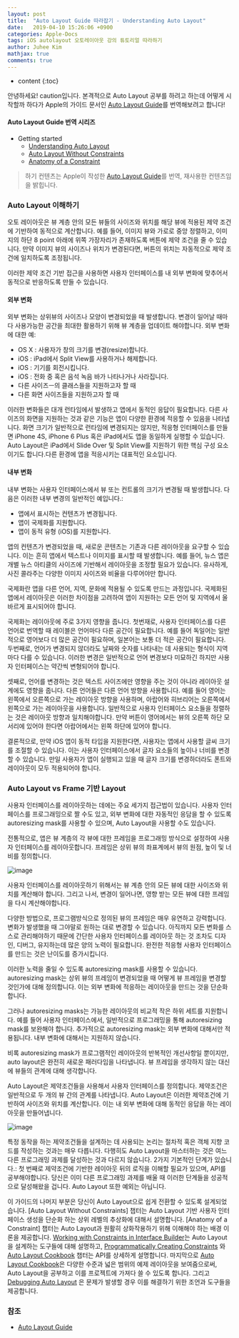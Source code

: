 ```yaml
---
layout: post
title:  "Auto Layout Guide 따라잡기 - Understanding Auto Layout"
date:   2019-04-10 15:26:06 +0900
categories: Apple-Docs
tags: iOS autolayout 오토레이아웃 강의 튜토리얼 따라하기
author: Juhee Kim
mathjax: true
comments: true
---
```


* content
{:toc}

안녕하세요! caution입니다. 본격적으로 Auto Layout 공부를 하려고 하는데 어떻게 시작할까 하다가 Apple의 가이드 문서인 [Auto Layout Guide](https://developer.apple.com/library/archive/documentation/UserExperience/Conceptual/AutolayoutPG/index.html#//apple_ref/doc/uid/TP40010853-CH7-SW1)를 번역해보려고 합니다!

#### Auto Layout Guide 번역 시리즈
* Getting started
  * [Understanding Auto Layout](https://caution-dev.github.io/tutorial/2019/04/10/Auto-Layout-Giuide-Getting-Started-1.html)
  * [Auto Layout Without Constraints](https://caution-dev.github.io/tutorial/2019/04/10/Auto-Layout-Giuide-Getting-Started-2.html)
  * [Anatomy of a Constraint](https://caution-dev.github.io/tutorial/2019/04/10/Auto-Layout-Giuide-Getting-Started-3.html)


> 하기 컨텐츠는 Apple이 작성한 [Auto Layout Guide](https://developer.apple.com/library/archive/documentation/UserExperience/Conceptual/AutolayoutPG/index.html#//apple_ref/doc/uid/TP40010853-CH7-SW1)를 번역, 재사용한 컨텐츠임을 밝힙니다.

### Auto Layout 이해하기
오토 레이아웃은 뷰 계층 안의 모든 뷰들의 사이즈와 위치를 해당 뷰에 적용된 제약 조건에 기반하여 동적으로 계산합니다. 예를 들어, 이미지 뷰와 가로로 중앙 정렬하고, 이미지의 하단 8 point 아래에 위쪽 가장자리가 존재하도록 버튼에 제약 조건을 줄 수 있습니다. 만약 이미지 뷰의 사이즈나 위치가 변경된다면, 버튼의 위치는 자동적으로 제약 조건에 일치하도록 조정됩니다.

이러한 제약 조건 기반 접근을 사용하면 사용자 인터페이스를 내 외부 변화에 맞추어서 동적으로 반응하도록 만들 수 있습니다.

#### 외부 변화
외부 변화는 상위뷰의 사이즈나 모양이 변경되었을 때 발생합니다. 변경이 일어날 때마다 사용가능한 공간을 최대한 활용하기 위해 뷰 계층을 업데이트 해야합니다. 외부 변화에 대한 예:
* OS X : 사용자가 창의 크기를 변경(resize)합니다.
* iOS : iPad에서 Split View를 사용하거나 해제합니다.
* iOS : 기기를 회전시킵니다.
* iOS : 전화 중 혹은 음석 녹음 바가 나타나거나 사라집니다.
* 다른 사이즈ㅡ의 클래스들을 지원하고자 할 때
* 다른 화면 사이즈들을 지원하고자 할 때

이러한 변화들은 대개 런타임에서 발생하고 앱에서 동적인 응답이 필요합니다. 다른 사이즈의 화면을 지원하는 것과 같은 기능은 앱이 다양한 환경에 적응할 수 있음을 나타냅니다. 화면 크기가 일반적으로 런타임에 변경되지는 않지만, 적응형 인터페이스를 만들면 iPhone 4S, iPhone 6 Plus 혹은 iPad에서도 앱을 동일하게 실행할 수 있습니다. Auto Layout은 iPad에서 Slide Over 및 Split View를 지원하기 위한 핵심 구성 요소이기도 합니다.다른 환경에 앱을 적응시키는 대표적인 요소입니다.

#### 내부 변화
내부 변화는 사용자 인터페이스에서 뷰 또는 컨트롤의 크기가 변경될 때 발생합니다. 다음은 이러한 내부 변경의 일반적인 예입니다.:
* 앱에서 표시하는 컨텐츠가 변경됩니다.
* 앱이 국제화를 지원합니다.
* 앱이 동적 유형 (iOS)를 지원합니다.

앱의 컨텐츠가 변경되었을 때, 새로운 콘텐츠는 기존과 다른 레이아웃을 요구할 수 있습니다. 이는 흔히 앱에서 텍스트나 이미지를 표시할 때 발생합니다. 예를 들어, 뉴스 앱은 개별 뉴스 아티클의 사이즈에 기반해서 레이아웃을 조정할 필요가 있습니다. 유사하게, 사진 콜라주는 다양한 이미지 사이즈와 비율을 다루어야만 합니다.

국제화란 앱을 다른 언어, 지역, 문화에 적용될 수 있도록 만드는 과정입니다. 국제화된 앱에서 레이아웃은 이러한 차이점을 고려하여 앱이 지원하는 모든 언어 및 지역에서 올바르게 표시되어야 합니다.

국제화는 레이아웃에 주로 3가지 영향을 줍니다. 첫번재로, 사용자 인터페이스를 다른 언어로 번역할 때 레이블은 언어마다 다른 공간이 필요합니다. 예를 들어 독일어는 일반적으로 영어보다 더 많은 공간이 필요하며, 일본어는 보통 더 적은 공간이 필요합니다. 두번째로, 언어가 변경되지 않더라도 날짜와 숫자를 나타내는 데 사용되는 형식이 지역마다 다를 수 있습니다. 이러한 변경은 일반적으로 언어 변경보다 미묘하긴 하지만 사용자 인터페이스는 약간씩 변형되어야 합니다.

셋째로, 언어를 변경하는 것은 텍스트 사이즈에만 영향을 주는 것이 아니라 레이아웃 설계에도 영향을 줍니다. 다른 언어들은 다른 언어 방향을 사용합니다. 예를 들어 영어는 왼쪽에서 오른쪽으로 가는 레이아웃 방향을 사용하며, 아랍어와 히브리어는 오른쪽에서 왼쪽으로 가는 레이아웃을 사용합니다. 일반적으로 사용자 인터페이스 요소들을 정렬하는 것은 레이아웃 방향과 일치해야합니다. 만약 버튼이 영어에서는 뷰의 오른쪽 하단 모서리에 있어야 한다면 아랍어에서는 왼쪽 하단에 있어야 합니다.

결론적으로, 만약 iOS 앱이 동적 타입을 지원한다면, 사용자는 앱에서 사용할 글씨 크기를 조절할 수 있습니다. 이는 사용자 인터페이스에서 글자 요소들의 높이나 너비를 변경할 수 있습니다. 만일 사용자가 앱이 실행되고 있을 때 글자 크기를 변경하더라도 폰트와 레이아웃이 모두 적용되어야 합니다.

### Auto Layout vs Frame 기반 Layout
사용자 인터페이스를 레이아웃하는 데에는 주요 세가지 접근법이 있습니다. 사용자 인터페이스를 프로그래밍으로 짤 수도 있고, 외부 변화에 대한 자동적인 응담을 할 수 있도록 autoresizing mask를 사용할 수 있으며, Auto Layout을 사용할 수도 있습니다.

전통적으로, 앱은 뷰 계층의 각 뷰에 대한 프레임을 프로그래밍 방식으로 설정하여 사용자 인터페이스를 레이아웃합니다. 프레임은 상위 뷰의 좌표계에서 뷰의 원점, 높이 및 너비를 정의합니다.

![image](https://developer.apple.com/library/archive/documentation/UserExperience/Conceptual/AutolayoutPG/Art/layout_views_2x.png)

사용자 인터페이스를 레이아웃하기 위해서는 뷰 계층 안의 모든 뷰에 대한 사이즈와 위치를 계산해야 합니다. 그리고 나서, 변경이 일어나면, 영향 받는 모든 뷰에 대한 프레임을 다시 계산해야합니다.

다양한 방법으로, 프로그램방식으로 정의된 뷰의 프레임은 매우 유연하고 강력합니다. 변화가 발생했을 때 그야말로 원하는 대로 변경할 수 있습니다. 아직까지 모든 변화를 스스로 관리해야하기 때문에 간단한 사용자 인터페이스를 레이아웃 하는 것 조차도 디자인, 디버그, 유지하는데 많은 양의 노력이 필요합니다. 완전한 적응형 사용자 인터페이스를 만드는 것은 난이도를 증가시킵니다.

이러한 노력을 줄일 수 있도록 autoresizing mask를 사용할 수 있습니다. autoresizing mask는 상위 뷰의 프레임이 변경되었을 때 어떻게 뷰 프레임을 변경할 것인가에 대해 정의합니다. 이는 외부 변화에 적응하는 레이아웃을 만드는 것을 단순화합니다.

그러나 autoresizing masks는 가능한 레이아웃의 비교적 작은 하위 세트를 지원합니다. 예를 들어 사용자 인터페이스에서, 일반적으로 프로그래밍을 통해 autoresizing mask를 보완해야 합니다. 추가적으로 autoresizing mask는 외부 변화에 대해서만 적용됩니다. 내부 변화에 대해서는 지원하지 않습니다.

비록 autoresizing mask가 프로그램적인 레이아웃의 반복적인 개선사항일 뿐이지만, auto layout은 완전히 새로운 패러다임을 나타냅니다. 뷰 프레임을 생각하지 않는 대신에 뷰들의 관계에 대해 생각합니다.

Auto Layout은 제약조건들을 사용해서 사용자 인터페이스를 정의합니다. 제약조건은 일반적으로 두 개의 뷰 간의 관계를 나타냅니다. Auto Layout은 이러한 제약조건에 기반하여 사이즈와 위치를 계산합니다. 이는 내 외부 변화에 대해 동적인 응답을 하는 레이아웃을 만들어냅니다.

![image](https://developer.apple.com/library/archive/documentation/UserExperience/Conceptual/AutolayoutPG/Art/layout_constraints_2x.png)


특정 동작을 하는 제약조건들을 설계하는 데 사용되는 논리는 절차적 혹은 객체 지향 코드를 작성하는 것과는 매우 다릅니다. 다행히도 Auto Layout을 마스터하는 것은 여느 다른 프로그래밍 과제를 달성하는 것과 다르지 않습니다. 2가지 기본적인 단계가 있습니다.: 첫 번째로 제약조건에 기반한 레이아웃 뒤의 로직을 이해할 필요가 있으며, API를 공부해야합니다. 당신은 이미 다른 프로그래밍 과제를 배울 때 이러한 단계들을 성공적으로 달성해왔을 겁니다. Auto Layout 또한 예외는 아닙니다.

이 가이드의 나머지 부분은 당신이 Auto Layout으로 쉽게 전환할 수 있도록 설계되었습니다. [Auto Layout Without Constraints] 챕터는 Auto Layout 기반 사용자 인터페이스 생성을 단순화 하는 상위 레벨의 추상화에 대해서 설명합니다. [Anatomy of a Constraint] 챕터는 Auto Layout과 원활히 상화작용하기 위해 이해해야 하는 배경 이론을 제공합니다. [Working with Constraints in Interface Builder]()는 Auto Layout을 설계하는 도구들에 대해 설명하고, [Programmatically Creating Constraints]() 와 [Auto Layout Cookbook]() 챕터는 API를 상세하게 설명합니다. 마지막으로 [Auto Layout Cookbook]()은 다양한 수준과 넓은 범위의 예제 레이아웃을 보여줌으로써, Auto Layout을 공부하고 이를 프로젝트에 가져다 쓸 수 있도록 합니다. 그리고 [Debugging Auto Layout]() 은 문제가 발생할 경우 이를 해결하기 위한 조언과 도구들을 제공합니다.


### 참조
 * [Auto Layout Guide](https://developer.apple.com/library/archive/documentation/UserExperience/Conceptual/AutolayoutPG/index.html#//apple_ref/doc/uid/TP40010853-CH7-SW1)
